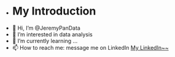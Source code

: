 - <h1> My Introduction </h1>
- 👋 Hi, I’m @JeremyPanData
- 👀 I’m interested in data analysis
- 🌱 I’m currently learning ...
- 📫 How to reach me: message me on LinkedIn <a href="https://www.linkedin.com/in/jeremy-pan-jiadong"> My LinkedIn~~ </a>

<!---
JeremyPanData/JeremyPanData is a ✨ special ✨ repository because its `README.md` (this file) appears on your GitHub profile.
You can click the Preview link to take a look at your changes.
--->
